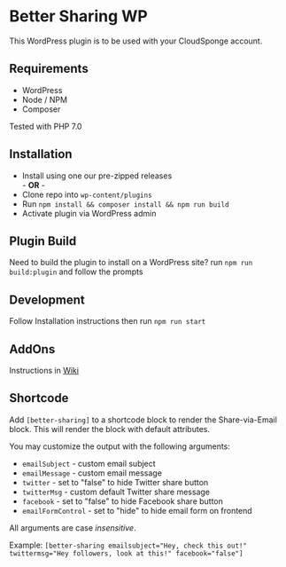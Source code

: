 # Better Sharing WP

This WordPress plugin is to be used with your CloudSponge account.

## Requirements

- WordPress
- Node / NPM
- Composer

Tested with PHP 7.0

## Installation

- Install using one our pre-zipped releases  
  \- **OR** -
- Clone repo into `wp-content/plugins`
- Run `npm install && composer install && npm run build`
- Activate plugin via WordPress admin

## Plugin Build

Need to build the plugin to install on a WordPress site? run `npm run build:plugin` and follow the prompts

## Development

Follow Installation instructions then run `npm run start`

## AddOns

Instructions in [Wiki](https://github.com/cloudsponge/better-sharing-wp/wiki/Creating-an-AddOn)

## Shortcode

Add `[better-sharing]` to a shortcode block to render the Share-via-Email block. This will render the block with default attributes.

You may customize the output with the following arguments:
- `emailSubject` - custom email subject
- `emailMessage` - custom email message
- `twitter` - set to "false" to hide Twitter share button
- `twitterMsg` - custom default Twitter share message
- `facebook` - set to "false" to hide Facebook share button
- `emailFormControl` - set to "hide" to hide email form on frontend

All arguments are case *insensitive*.

Example: `[better-sharing emailsubject="Hey, check this out!" twittermsg="Hey followers, look at this!" facebook="false"]`